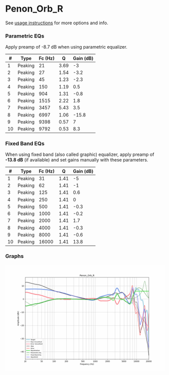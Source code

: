 # Penon_Orb_R
See [usage instructions](https://github.com/jaakkopasanen/AutoEq#usage) for more options and info.

### Parametric EQs
Apply preamp of -8.7 dB when using parametric equalizer.

|   # | Type    |   Fc (Hz) |    Q |   Gain (dB) |
|-----|---------|-----------|------|-------------|
|   1 | Peaking |        21 | 3.69 |        -3   |
|   2 | Peaking |        27 | 1.54 |        -3.2 |
|   3 | Peaking |        45 | 1.23 |        -2.3 |
|   4 | Peaking |       150 | 1.19 |         0.5 |
|   5 | Peaking |       904 | 1.31 |        -0.8 |
|   6 | Peaking |      1515 | 2.22 |         1.8 |
|   7 | Peaking |      3457 | 5.43 |         3.5 |
|   8 | Peaking |      6997 | 1.06 |       -15.8 |
|   9 | Peaking |      9398 | 0.57 |         7   |
|  10 | Peaking |      9792 | 0.53 |         8.3 |

### Fixed Band EQs
When using fixed band (also called graphic) equalizer, apply preamp of **-13.8 dB** (if available) and set gains manually with these parameters.

|   # | Type    |   Fc (Hz) |    Q |   Gain (dB) |
|-----|---------|-----------|------|-------------|
|   1 | Peaking |        31 | 1.41 |        -5   |
|   2 | Peaking |        62 | 1.41 |        -1   |
|   3 | Peaking |       125 | 1.41 |         0.6 |
|   4 | Peaking |       250 | 1.41 |         0   |
|   5 | Peaking |       500 | 1.41 |        -0.3 |
|   6 | Peaking |      1000 | 1.41 |        -0.2 |
|   7 | Peaking |      2000 | 1.41 |         1.7 |
|   8 | Peaking |      4000 | 1.41 |        -0.3 |
|   9 | Peaking |      8000 | 1.41 |        -0.6 |
|  10 | Peaking |     16000 | 1.41 |        13.8 |

### Graphs
![](./Penon_Orb_R.png)
